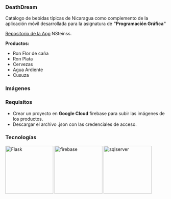 ### DeathDream
Catálogo de bebidas típicas de Nicaragua como complemento de la aplicación
móvil desarrollada para la asignatura de **"Programación Gráfica"**

[Repositorio de la App](https://github.com/NSteinss/DeathDream) NSteinss.

**Productos:**
- Ron Flor de caña
- Ron Plata
- Cervezas
- Agua Ardiente
- Cusuza

### Imágenes

### Requisitos
- Crear un proyecto en **Google Cloud** firebase para subir las imágenes de los productos.
- Descargar el archivo .json con las credenciales de acceso.

### Tecnologías

<img src="https://flask.palletsprojects.com/en/3.0.x/_images/flask-horizontal.png" alt="Flask" width="150" >

<img src="https://miro.medium.com/v2/1*ipwpqQrHz0Lkd_5setXQCQ.png" alt="firebase" width="150" >

<img src="https://www.svgrepo.com/show/303229/microsoft-sql-server-logo.svg" alt="sqlserver" width="150" >
